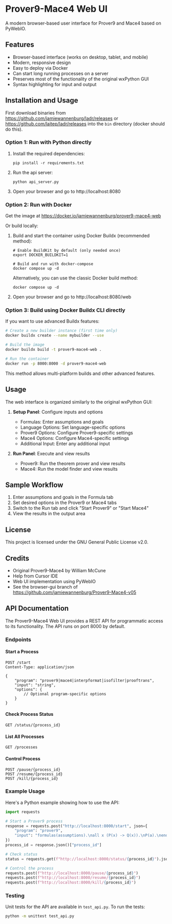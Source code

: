 # Prover9-Mace4 Web UI

A modern browser-based user interface for Prover9 and Mace4 based on PyWebIO.

## Features

- Browser-based interface (works on desktop, tablet, and mobile)
- Modern, responsive design
- Easy to deploy via Docker
- Can start long running processes on a server
- Preserves most of the functionality of the original wxPython GUI
- Syntax highlighting for input and output

## Installation and Usage

First download binaries from https://github.com/jamiewannenburg/ladr/releases or https://github.com/laitep/ladr/releases into the `bin` directory (docker should do this).

### Option 1: Run with Python directly

1. Install the required dependencies:
   ```
   pip install -r requirements.txt
   ```

2. Run the api server:
   ```
   python api_server.py
   ```

3. Open your browser and go to http://localhost:8080

### Option 2: Run with Docker

Get the image at https://docker.io/jamiewannenburg/prover9-mace4-web

Or build locally:

1. Build and start the container using Docker Buildx (recommended method):
   ```
   # Enable BuildKit by default (only needed once)
   export DOCKER_BUILDKIT=1
   
   # Build and run with docker-compose
   docker compose up -d
   ```

   Alternatively, you can use the classic Docker build method:
   ```
   docker compose up -d
   ```

2. Open your browser and go to http://localhost:8080/web

### Option 3: Build using Docker Buildx CLI directly

If you want to use advanced Buildx features:

```bash
# Create a new builder instance (first time only)
docker buildx create --name mybuilder --use

# Build the image
docker buildx build -t prover9-mace4-web .

# Run the container
docker run -p 8000:8000 -d prover9-mace4-web
```

This method allows multi-platform builds and other advanced features.

## Usage

The web interface is organized similarly to the original wxPython GUI:

1. **Setup Panel**: Configure inputs and options
   - Formulas: Enter assumptions and goals
   - Language Options: Set language-specific options
   - Prover9 Options: Configure Prover9-specific settings
   - Mace4 Options: Configure Mace4-specific settings
   - Additional Input: Enter any additional input

2. **Run Panel**: Execute and view results
   - Prover9: Run the theorem prover and view results
   - Mace4: Run the model finder and view results

## Sample Workflow

1. Enter assumptions and goals in the Formula tab
2. Set desired options in the Prover9 or Mace4 tabs
3. Switch to the Run tab and click "Start Prover9" or "Start Mace4"
4. View the results in the output area

## License

This project is licensed under the GNU General Public License v2.0.

## Credits

- Original Prover9-Mace4 by William McCune
- Help from Cursor IDE
- Web UI implementation using PyWebIO 
- See the browser-gui branch of https://github.com/jamiewannenburg/Prover9-Mace4-v05

## API Documentation

The Prover9-Mace4 Web UI provides a REST API for programmatic access to its functionality. The API runs on port 8000 by default.

### Endpoints

#### Start a Process
```http
POST /start
Content-Type: application/json

{
    "program": "prover9|mace4|interpformat|isofilter|prooftrans",
    "input": "string",
    "options": {
        // Optional program-specific options
    }
}
```

#### Check Process Status
```http
GET /status/{process_id}
```

#### List All Processes
```http
GET /processes
```

#### Control Process
```http
POST /pause/{process_id}
POST /resume/{process_id}
POST /kill/{process_id}
```

### Example Usage

Here's a Python example showing how to use the API:

```python
import requests

# Start a Prover9 process
response = requests.post("http://localhost:8000/start", json={
    "program": "prover9",
    "input": "formulas(assumptions).\nall x (P(x) -> Q(x)).\nP(a).\nend_of_list.\n\nformulas(goals).\nQ(a).\nend_of_list."
})
process_id = response.json()["process_id"]

# Check status
status = requests.get(f"http://localhost:8000/status/{process_id}").json()

# Control the process
requests.post(f"http://localhost:8000/pause/{process_id}")
requests.post(f"http://localhost:8000/resume/{process_id}")
requests.post(f"http://localhost:8000/kill/{process_id}")
```

### Testing

Unit tests for the API are available in `test_api.py`. To run the tests:

```bash
python -m unittest test_api.py
```